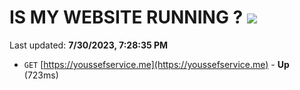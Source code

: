 # IS MY WEBSITE RUNNING ? [![](https://img.shields.io/static/v1?label=Sponsor&message=%E2%9D%A4&logo=GitHub&color=%23fe8e86)](https://github.com/sponsors/<username>)

Last updated: **7/30/2023, 7:28:35 PM**

- `GET` [https://youssefservice.me](https://youssefservice.me) - **Up** (723ms)
